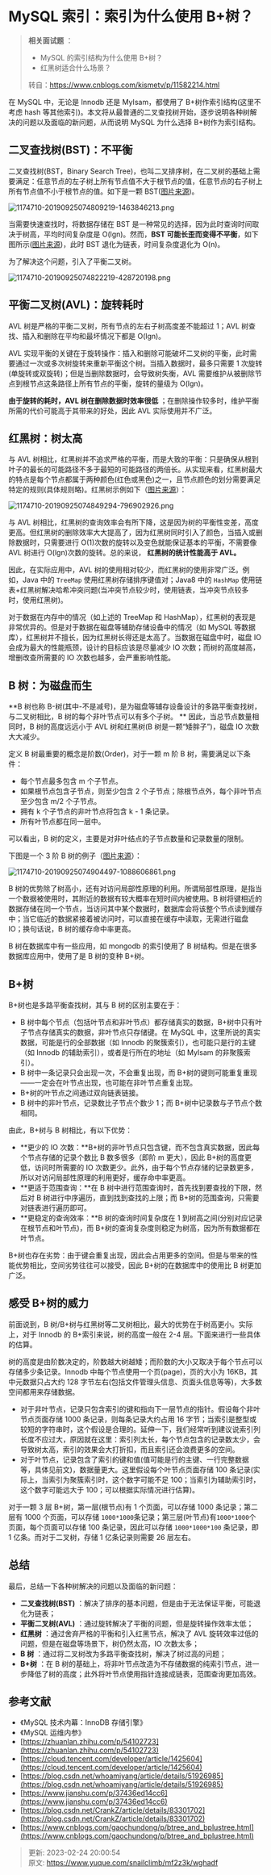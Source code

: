 # MySQL 索引：索引为什么使用 B+树？

> **相关面试题** ：
>
>  
>
> + MySQL 的索引结构为什么使用 B+树？
> + 红黑树适合什么场景？
>
>  
>
> 转自：https://www.cnblogs.com/kismetv/p/11582214.html
>



在 MySQL 中，无论是 Innodb 还是 MyIsam，都使用了 B+树作索引结构(这里不考虑 hash 等其他索引)。本文将从最普通的二叉查找树开始，逐步说明各种树解决的问题以及面临的新问题，从而说明 MySQL 为什么选择 B+树作为索引结构。



## 二叉查找树(BST)：不平衡


二叉查找树(BST，Binary Search Tree)，也叫二叉排序树，在二叉树的基础上需要满足：任意节点的左子树上所有节点值不大于根节点的值，任意节点的右子树上所有节点值不小于根节点的值。如下是一颗 BST([图片来源](https://blog.csdn.net/qq_25940921/article/details/82183093))。



![1174710-20190925074809219-1463846213.png](./img/lJLi0GrflR6JLG_B/1595076432475-7e8fe10f-64c5-49dd-91f1-409b70f46da9-191119.png)



当需要快速查找时，将数据存储在 BST 是一种常见的选择，因为此时查询时间取决于树高，平均时间复杂度是 O(lgn)。然而，**BST 可能长歪而变得不平衡**，如下图所示([图片来源](https://blog.csdn.net/qq_25940921/article/details/82183093))，此时 BST 退化为链表，时间复杂度退化为 O(n)。



为了解决这个问题，引入了平衡二叉树。



![1174710-20190925074822219-428720198.png](./img/lJLi0GrflR6JLG_B/1595076432456-62c12e31-6bc5-466b-b9bb-6dfae5d335b3-168078.png)



## 平衡二叉树(AVL)：旋转耗时


AVL 树是严格的平衡二叉树，所有节点的左右子树高度差不能超过 1；AVL 树查找、插入和删除在平均和最坏情况下都是 O(lgn)。



AVL 实现平衡的关键在于旋转操作：插入和删除可能破坏二叉树的平衡，此时需要通过一次或多次树旋转来重新平衡这个树。当插入数据时，最多只需要 1 次旋转(单旋转或双旋转)；但是当删除数据时，会导致树失衡，AVL 需要维护从被删除节点到根节点这条路径上所有节点的平衡，旋转的量级为 O(lgn)。



**由于旋转的耗时，AVL 树在删除数据时效率很低** ；在删除操作较多时，维护平衡所需的代价可能高于其带来的好处，因此 AVL 实际使用并不广泛。



## 红黑树：树太高


与 AVL 树相比，红黑树并不追求严格的平衡，而是大致的平衡：只是确保从根到叶子的最长的可能路径不多于最短的可能路径的两倍长。从实现来看，红黑树最大的特点是每个节点都属于两种颜色(红色或黑色)之一，且节点颜色的划分需要满足特定的规则(具体规则略)。红黑树示例如下（[图片来源](https://www.jianshu.com/p/1dbbee88c9d9)）：



![1174710-20190925074849294-796902926.png](./img/lJLi0GrflR6JLG_B/1595076432430-3a26afb2-ec71-4a1e-912b-140a98354c5a-302883.png)



与 AVL 树相比，红黑树的查询效率会有所下降，这是因为树的平衡性变差，高度更高。但红黑树的删除效率大大提高了，因为红黑树同时引入了颜色，当插入或删除数据时，只需要进行 O(1)次数的旋转以及变色就能保证基本的平衡，不需要像 AVL 树进行 O(lgn)次数的旋转。总的来说， **红黑树的统计性能高于 AVL。**



因此，在实际应用中，AVL 树的使用相对较少，而红黑树的使用非常广泛。例如，Java 中的 `TreeMap` 使用红黑树存储排序键值对；Java8 中的 `HashMap` 使用链表+红黑树解决哈希冲突问题(当冲突节点较少时，使用链表，当冲突节点较多时，使用红黑树)。



对于数据在内存中的情况（如上述的 TreeMap 和 HashMap），红黑树的表现是非常优异的。但是对于数据在磁盘等辅助存储设备中的情况（如 MySQL 等数据库），红黑树并不擅长，因为红黑树长得还是太高了。当数据在磁盘中时，磁盘 IO 会成为最大的性能瓶颈，设计的目标应该是尽量减少 IO 次数；而树的高度越高，增删改查所需要的 IO 次数也越多，会严重影响性能。



## B 树：为磁盘而生


**B 树也称 B-树(其中-不是减号)，是为磁盘等辅存设备设计的多路平衡查找树，与二叉树相比，B 树的每个非叶节点可以有多个子树。 ** 因此，当总节点数量相同时，B 树的高度远远小于 AVL 树和红黑树(B 树是一颗“矮胖子”)，磁盘 IO 次数大大减少。



定义 B 树最重要的概念是阶数(Order)，对于一颗 m 阶 B 树，需要满足以下条件：



+ 每个节点最多包含 m 个子节点。
+ 如果根节点包含子节点，则至少包含 2 个子节点；除根节点外，每个非叶节点至少包含 m/2 个子节点。
+ 拥有 k 个子节点的非叶节点将包含 k - 1 条记录。
+ 所有叶节点都在同一层中。



可以看出，B 树的定义，主要是对非叶结点的子节点数量和记录数量的限制。



下图是一个 3 阶 B 树的例子（[图片来源](https://www.2cto.com/net/201808/773535.html)）：



![1174710-20190925074904497-1088606861.png](./img/lJLi0GrflR6JLG_B/1595076432480-a05fce35-5340-481d-92ab-f5949f751289-352260.png)



B 树的优势除了树高小，还有对访问局部性原理的利用。所谓局部性原理，是指当一个数据被使用时，其附近的数据有较大概率在短时间内被使用。B 树将键相近的数据存储在同一个节点，当访问其中某个数据时，数据库会将该整个节点读到缓存中；当它临近的数据紧接着被访问时，可以直接在缓存中读取，无需进行磁盘 IO；换句话说，B 树的缓存命中率更高。



B 树在数据库中有一些应用，如 mongodb 的索引使用了 B 树结构。但是在很多数据库应用中，使用了是 B 树的变种 B+树。



## B+树


B+树也是多路平衡查找树，其与 B 树的区别主要在于：



+ B 树中每个节点（包括叶节点和非叶节点）都存储真实的数据，B+树中只有叶子节点存储真实的数据，非叶节点只存储键。在 MySQL 中，这里所说的真实数据，可能是行的全部数据（如 Innodb 的聚簇索引），也可能只是行的主键（如 Innodb 的辅助索引），或者是行所在的地址（如 MyIsam 的非聚簇索引）。
+ B 树中一条记录只会出现一次，不会重复出现，而 B+树的键则可能重复重现——一定会在叶节点出现，也可能在非叶节点重复出现。
+ B+树的叶节点之间通过双向链表链接。
+ B 树中的非叶节点，记录数比子节点个数少 1；而 B+树中记录数与子节点个数相同。



由此，B+树与 B 树相比，有以下优势：



+ **更少的 IO 次数：**B+树的非叶节点只包含键，而不包含真实数据，因此每个节点存储的记录个数比 B 数多很多（即阶 m 更大），因此 B+树的高度更低，访问时所需要的 IO 次数更少。此外，由于每个节点存储的记录数更多，所以对访问局部性原理的利用更好，缓存命中率更高。
+ **更适于范围查询：**在 B 树中进行范围查询时，首先找到要查找的下限，然后对 B 树进行中序遍历，直到找到查找的上限；而 B+树的范围查询，只需要对链表进行遍历即可。
+ **更稳定的查询效率：**B 树的查询时间复杂度在 1 到树高之间(分别对应记录在根节点和叶节点)，而 B+树的查询复杂度则稳定为树高，因为所有数据都在叶节点。



B+树也存在劣势：由于键会重复出现，因此会占用更多的空间。但是与带来的性能优势相比，空间劣势往往可以接受，因此 B+树的在数据库中的使用比 B 树更加广泛。



## 感受 B+树的威力


前面说到，B 树/B+树与红黑树等二叉树相比，最大的优势在于树高更小。实际上，对于 Innodb 的 B+索引来说，树的高度一般在 2-4 层。下面来进行一些具体的估算。



树的高度是由阶数决定的，阶数越大树越矮；而阶数的大小又取决于每个节点可以存储多少条记录。Innodb 中每个节点使用一个页(page)，页的大小为 16KB，其中元数据只占大约 128 字节左右(包括文件管理头信息、页面头信息等等)，大多数空间都用来存储数据。



+ 对于非叶节点，记录只包含索引的键和指向下一层节点的指针。假设每个非叶节点页面存储 1000 条记录，则每条记录大约占用 16 字节；当索引是整型或较短的字符串时，这个假设是合理的。延伸一下，我们经常听到建议说索引列长度不应过大，原因就在这里：索引列太长，每个节点包含的记录数太少，会导致树太高，索引的效果会大打折扣，而且索引还会浪费更多的空间。
+ 对于叶节点，记录包含了索引的键和值(值可能是行的主键、一行完整数据等，具体见前文)，数据量更大。这里假设每个叶节点页面存储 100 条记录(实际上，当索引为聚簇索引时，这个数字可能不足 100；当索引为辅助索引时，这个数字可能远大于 100；可以根据实际情况进行估算)。



对于一颗 3 层 B+树，第一层(根节点)有 1 个页面，可以存储 1000 条记录；第二层有 1000 个页面，可以存储 `1000*1000`条记录；第三层(叶节点)有`1000*1000`个页面，每个页面可以存储 100 条记录，因此可以存储 `1000*1000*100` 条记录，即 1 亿条。而对于二叉树，存储 1 亿条记录则需要 26 层左右。



## 总结


最后，总结一下各种树解决的问题以及面临的新问题：



+ **二叉查找树(BST)** ：解决了排序的基本问题，但是由于无法保证平衡，可能退化为链表；
+ **平衡二叉树(AVL)** ：通过旋转解决了平衡的问题，但是旋转操作效率太低；
+ **红黑树** ：通过舍弃严格的平衡和引入红黑节点，解决了 AVL 旋转效率过低的问题，但是在磁盘等场景下，树仍然太高，IO 次数太多；
+ **B 树** ：通过将二叉树改为多路平衡查找树，解决了树过高的问题；
+ **B+树** ：在 B 树的基础上，将非叶节点改造为不存储数据的纯索引节点，进一步降低了树的高度；此外将叶节点使用指针连接成链表，范围查询更加高效。



## 参考文献


+ 《MySQL 技术内幕：InnoDB 存储引擎》
+ 《MySQL 运维内参》
+ [https://zhuanlan.zhihu.com/p/54102723](https://zhuanlan.zhihu.com/p/54102723)
+ [https://cloud.tencent.com/developer/article/1425604](https://cloud.tencent.com/developer/article/1425604)
+ [https://blog.csdn.net/whoamiyang/article/details/51926985](https://blog.csdn.net/whoamiyang/article/details/51926985)
+ [https://www.jianshu.com/p/37436ed14cc6](https://www.jianshu.com/p/37436ed14cc6)
+ [https://blog.csdn.net/CrankZ/article/details/83301702](https://blog.csdn.net/CrankZ/article/details/83301702)
+ [https://www.cnblogs.com/gaochundong/p/btree_and_bplustree.html](https://www.cnblogs.com/gaochundong/p/btree_and_bplustree.html)



> 更新: 2023-02-24 20:00:54  
> 原文: <https://www.yuque.com/snailclimb/mf2z3k/wghadf>